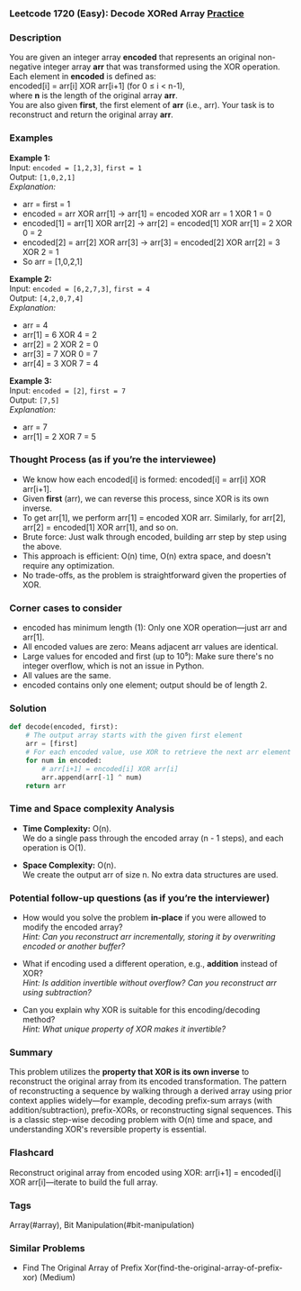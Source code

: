 ### Leetcode 1720 (Easy): Decode XORed Array [Practice](https://leetcode.com/problems/decode-xored-array)

### Description  
You are given an integer array **encoded** that represents an original non-negative integer array **arr** that was transformed using the XOR operation. Each element in **encoded** is defined as:  
encoded[i] = arr[i] XOR arr[i+1] (for 0 ≤ i < n-1),  
where **n** is the length of the original array **arr**.  
You are also given **first**, the first element of **arr** (i.e., arr). Your task is to reconstruct and return the original array **arr**.

### Examples  

**Example 1:**  
Input: `encoded = [1,2,3]`, `first = 1`  
Output: `[1,0,2,1]`  
*Explanation:*
- arr = first = 1  
- encoded = arr XOR arr[1] → arr[1] = encoded XOR arr = 1 XOR 1 = 0  
- encoded[1] = arr[1] XOR arr[2] → arr[2] = encoded[1] XOR arr[1] = 2 XOR 0 = 2  
- encoded[2] = arr[2] XOR arr[3] → arr[3] = encoded[2] XOR arr[2] = 3 XOR 2 = 1  
- So arr = [1,0,2,1]

**Example 2:**  
Input: `encoded = [6,2,7,3]`, `first = 4`  
Output: `[4,2,0,7,4]`  
*Explanation:*
- arr = 4  
- arr[1] = 6 XOR 4 = 2  
- arr[2] = 2 XOR 2 = 0  
- arr[3] = 7 XOR 0 = 7  
- arr[4] = 3 XOR 7 = 4

**Example 3:**  
Input: `encoded = [2]`, `first = 7`  
Output: `[7,5]`  
*Explanation:*
- arr = 7  
- arr[1] = 2 XOR 7 = 5

### Thought Process (as if you’re the interviewee)  
- We know how each encoded[i] is formed: encoded[i] = arr[i] XOR arr[i+1].
- Given **first** (arr), we can reverse this process, since XOR is its own inverse.
- To get arr[1], we perform arr[1] = encoded XOR arr. Similarly, for arr[2], arr[2] = encoded[1] XOR arr[1], and so on.
- Brute force: Just walk through encoded, building arr step by step using the above.
- This approach is efficient: O(n) time, O(n) extra space, and doesn't require any optimization.
- No trade-offs, as the problem is straightforward given the properties of XOR.

### Corner cases to consider  
- encoded has minimum length (1): Only one XOR operation—just arr and arr[1].
- All encoded values are zero: Means adjacent arr values are identical.
- Large values for encoded and first (up to 10⁵): Make sure there's no integer overflow, which is not an issue in Python.
- All values are the same.
- encoded contains only one element; output should be of length 2.

### Solution

```python
def decode(encoded, first):
    # The output array starts with the given first element
    arr = [first]
    # For each encoded value, use XOR to retrieve the next arr element
    for num in encoded:
        # arr[i+1] = encoded[i] XOR arr[i]
        arr.append(arr[-1] ^ num)
    return arr
```

### Time and Space complexity Analysis  

- **Time Complexity:** O(n).  
  We do a single pass through the encoded array (n - 1 steps), and each operation is O(1).

- **Space Complexity:** O(n).  
  We create the output arr of size n. No extra data structures are used.

### Potential follow-up questions (as if you’re the interviewer)  

- How would you solve the problem **in-place** if you were allowed to modify the encoded array?  
  *Hint: Can you reconstruct arr incrementally, storing it by overwriting encoded or another buffer?*

- What if encoding used a different operation, e.g., **addition** instead of XOR?  
  *Hint: Is addition invertible without overflow? Can you reconstruct arr using subtraction?*

- Can you explain why XOR is suitable for this encoding/decoding method?  
  *Hint: What unique property of XOR makes it invertible?*

### Summary
This problem utilizes the **property that XOR is its own inverse** to reconstruct the original array from its encoded transformation. The pattern of reconstructing a sequence by walking through a derived array using prior context applies widely—for example, decoding prefix-sum arrays (with addition/subtraction), prefix-XORs, or reconstructing signal sequences. This is a classic step-wise decoding problem with O(n) time and space, and understanding XOR's reversible property is essential.


### Flashcard
Reconstruct original array from encoded using XOR: arr[i+1] = encoded[i] XOR arr[i]—iterate to build the full array.

### Tags
Array(#array), Bit Manipulation(#bit-manipulation)

### Similar Problems
- Find The Original Array of Prefix Xor(find-the-original-array-of-prefix-xor) (Medium)